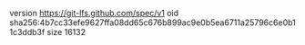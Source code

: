 version https://git-lfs.github.com/spec/v1
oid sha256:4b7cc33efe9627ffa08dd65c676b899ac9e0b5ea6711a25796c6e0b11c3ddb3f
size 16132
